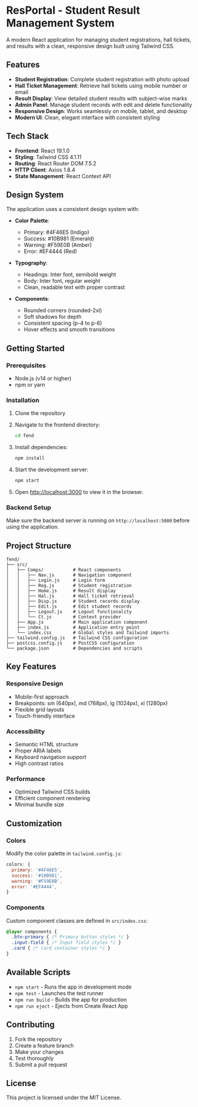 # ResPortal - Student Result Management System

A modern React application for managing student registrations, hall tickets, and results with a clean, responsive design built using Tailwind CSS.

## Features

- **Student Registration**: Complete student registration with photo upload
- **Hall Ticket Management**: Retrieve hall tickets using mobile number or email
- **Result Display**: View detailed student results with subject-wise marks
- **Admin Panel**: Manage student records with edit and delete functionality
- **Responsive Design**: Works seamlessly on mobile, tablet, and desktop
- **Modern UI**: Clean, elegant interface with consistent styling

## Tech Stack

- **Frontend**: React 19.1.0
- **Styling**: Tailwind CSS 4.1.11
- **Routing**: React Router DOM 7.5.2
- **HTTP Client**: Axios 1.8.4
- **State Management**: React Context API

## Design System

The application uses a consistent design system with:

- **Color Palette**:
  - Primary: #4F46E5 (Indigo)
  - Success: #10B981 (Emerald)
  - Warning: #F59E0B (Amber)
  - Error: #EF4444 (Red)

- **Typography**:
  - Headings: Inter font, semibold weight
  - Body: Inter font, regular weight
  - Clean, readable text with proper contrast

- **Components**:
  - Rounded corners (rounded-2xl)
  - Soft shadows for depth
  - Consistent spacing (p-4 to p-6)
  - Hover effects and smooth transitions

## Getting Started

### Prerequisites

- Node.js (v14 or higher)
- npm or yarn

### Installation

1. Clone the repository
2. Navigate to the frontend directory:
   ```bash
   cd fend
   ```

3. Install dependencies:
   ```bash
   npm install
   ```

4. Start the development server:
   ```bash
   npm start
   ```

5. Open [http://localhost:3000](http://localhost:3000) to view it in the browser.

### Backend Setup

Make sure the backend server is running on `http://localhost:5000` before using the application.

## Project Structure

```
fend/
├── src/
│   ├── Comps/           # React components
│   │   ├── Nav.js       # Navigation component
│   │   ├── Login.js     # Login form
│   │   ├── Reg.js       # Student registration
│   │   ├── Home.js      # Result display
│   │   ├── Hal.js       # Hall ticket retrieval
│   │   ├── Disp.js      # Student records display
│   │   ├── Edit.js      # Edit student records
│   │   ├── Logout.js    # Logout functionality
│   │   └── Ct.js        # Context provider
│   ├── App.js           # Main application component
│   ├── index.js         # Application entry point
│   └── index.css        # Global styles and Tailwind imports
├── tailwind.config.js   # Tailwind CSS configuration
├── postcss.config.js    # PostCSS configuration
└── package.json         # Dependencies and scripts
```

## Key Features

### Responsive Design
- Mobile-first approach
- Breakpoints: sm (640px), md (768px), lg (1024px), xl (1280px)
- Flexible grid layouts
- Touch-friendly interface

### Accessibility
- Semantic HTML structure
- Proper ARIA labels
- Keyboard navigation support
- High contrast ratios

### Performance
- Optimized Tailwind CSS builds
- Efficient component rendering
- Minimal bundle size

## Customization

### Colors
Modify the color palette in `tailwind.config.js`:

```javascript
colors: {
  primary: '#4F46E5',
  success: '#10B981',
  warning: '#F59E0B',
  error: '#EF4444',
}
```

### Components
Custom component classes are defined in `src/index.css`:

```css
@layer components {
  .btn-primary { /* Primary button styles */ }
  .input-field { /* Input field styles */ }
  .card { /* Card container styles */ }
}
```

## Available Scripts

- `npm start` - Runs the app in development mode
- `npm test` - Launches the test runner
- `npm run build` - Builds the app for production
- `npm run eject` - Ejects from Create React App

## Contributing

1. Fork the repository
2. Create a feature branch
3. Make your changes
4. Test thoroughly
5. Submit a pull request

## License

This project is licensed under the MIT License.
